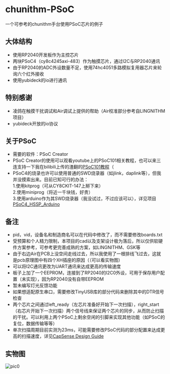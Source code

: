 # chunithm-PSoC
一个可参考的chunithm手台使用PSoC芯片的例子

## 大体结构
* 使用RP2040开发板作为主控芯片
* 两块PSoC4（cy8c4245axi-483）作为触摸芯片，通过I2C与RP2040通讯
* 由于RP2040的ADC外设数量不足，使用74hc4051多路模拟复用器芯片来轮询六个红外接收
* 使用yubideck的io进行通讯

## 特别感谢
* 凌鸽在触摸干扰调试和Air调试上提供的帮助（Air校准部分参考自LINGNITHM项目）
* yubideck开放的io协议

## 关于PSoC
* 需要的软件：PSoC Creator
* PSoC Creator的使用可以观看youtube上的PSoC101相关教程，也可以来三连支持一下我在bilibili上传的渣翻的[PSoC101教程](https://www.bilibili.com/video/BV1js4y1y7VQ/)（
* PSoC4的烧录也许可以使用普通的SWD烧录器（如jlink，daplink等），但我并没摸索出来。目前已知可行的办法：</br>
1.使用kitprog（可从CY8CKIT-147上掰下来）</br>
2.使用miniprog（将近一千块钱，好贵）</br>
3.使用arduino作为其SWD烧录器（我没试过，不过应该可以），详见项目[PSoC4_HSSP_Arduino](https://github.com/k4zuk/PSoC4_HSSP_Arduino)</br>

## 备注
* pid，vid，设备名和制造商名可以在代码中修改了，而不需要修改boards.txt
* 受预算和个人精力限制，本项目的cad以及支架设计极为落后，所以仅供软硬件方案参考，可参考更完善成熟的方案，如LINGNITHM、GSK等
* 由于右边Air在PCB上没空间走线过去，所以我使用了一根排线飞过去，这就是pcb原理图中有四个XH插座的原因（（可以看实物图）
* 可以将I2C通讯更改为UART通讯来达成更高的传输速度
* 板子上加了一个EEPROM，连接到了RP2040的I2C0外设，可用于保存用户配置（未实现），因为RP2040没有自带EEPROM
* 暂未编写灯光反馈功能
* 如果想适配原生串口，需要修改TinyUSB库的部分代码来删除其中的DTR信号检查
* 两个芯片之间通过left_ready（左芯片准备好开始下一次扫描），right_start（右芯片开始下一次扫描）两个信号线来保证两个芯片的同步，从而防止扫描的干扰。可以利用上两个PSoC上剩余空闲的引脚来实现其他功能（如PSoC的复位，数据传输等等）
* 单次扫描周期目前实测为23ms，可能需要修改PSoC代码的部分配置来达成更高的扫描速度，详见[CapSense Design Guide](https://www.infineon.com/dgdl/Infineon-AN85951_PSoC_4_CapSense_Design_Guide-ApplicationNotes-v27_00-CN.pdf?fileId=8ac78c8c7cdc391c017d07235d2d4679)

## 实物图
![pic0](https://github.com/hlcmOxO/chunithm-PSoC/assets/103294894/00d43366-8111-4371-8fb6-3c012987adc4)
